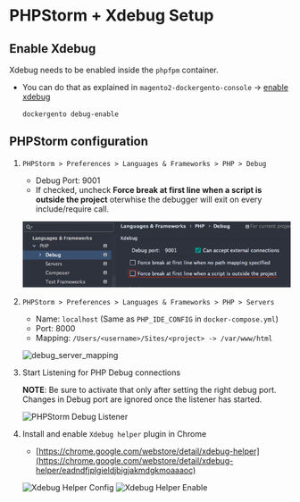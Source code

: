 # PHPStorm + Xdebug Setup

## Enable Xdebug

Xdebug needs to be enabled inside the `phpfpm` container. 

* You can do that as explained in `magento2-dockergento-console` -> [enable xdebug](https://github.com/ModestCoders/magento2-dockergento-console/blob/master/docs/workflow.md#6-xdebug)

	```
	dockergento debug-enable
	```

## PHPStorm configuration

1. `PHPStorm > Preferences > Languages & Frameworks > PHP > Debug`	
	* Debug Port: 9001
	* If checked, uncheck **Force break at first line when a script is outside the project** oterwhise the debugger will exit on every include/require call.

	![debug_port](img/debug_port.png)

2. `PHPStorm > Preferences > Languages & Frameworks > PHP > Servers`

	* Name: `localhost` (Same as `PHP_IDE_CONFIG` in `docker-compose.yml`)
	* Port: 8000
	* Mapping: `/Users/<username>/Sites/<project> -> /var/www/html`

	![debug_server_mapping](img/debug_server_mapping.png)
	
3. Start Listening for PHP Debug connections

	**NOTE**: Be sure to activate that only after setting the right debug port. Changes in Debug port are ignored once the listener has started.
	
	![PHPStorm Debug Listener](img/phpstorm_debug_listener.png)

4. Install and enable `Xdebug helper` plugin in Chrome

	* [https://chrome.google.com/webstore/detail/xdebug-helper](https://chrome.google.com/webstore/detail/xdebug-helper/eadndfjplgieldjbigjakmdgkmoaaaoc)
	
	![Xdebug Helper Config](img/xdebug_helper_config.png)
	![Xdebug Helper Enable](img/xdebug_helper_enable.png)

	
	
	
	
